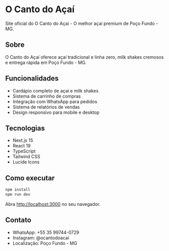 # O Canto do Açaí

Site oficial do O Canto do Açaí - O melhor açaí premium de Poço Fundo - MG.

## Sobre

O Canto do Açaí oferece açaí tradicional e linha zero, milk shakes cremosos e entrega rápida em Poço Fundo - MG.

## Funcionalidades

- Cardápio completo de açaí e milk shakes
- Sistema de carrinho de compras
- Integração com WhatsApp para pedidos
- Sistema de relatórios de vendas
- Design responsivo para mobile e desktop

## Tecnologias

- Next.js 15
- React 19
- TypeScript
- Tailwind CSS
- Lucide Icons

## Como executar

```bash
npm install
npm run dev
```

Abra [http://localhost:3000](http://localhost:3000) no seu navegador.

## Contato

- WhatsApp: +55 35 99744-0729
- Instagram: @ocantodoacai
- Localização: Poço Fundo - MG